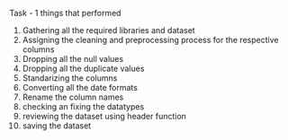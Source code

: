 Task - 1 things that performed
1. Gathering all the required libraries and dataset
2. Assigning the cleaning and preprocessing process for the respective columns
3. Dropping all the null values
4. Dropping all the duplicate values
5. Standarizing the columns
6. Converting all the date formats
7. Rename the column names
8. checking an fixing the datatypes
9. reviewing the dataset using header function
10. saving the dataset
